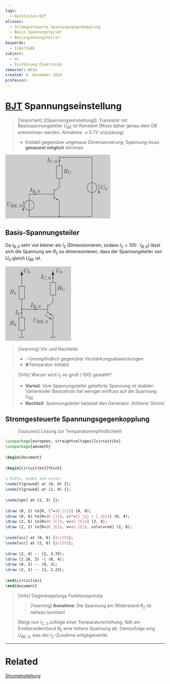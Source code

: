 ```yaml
---
tags:
  - Halbleiter/BJT
aliases:
  - Stromgesteuerte Spannungsgegenkopplung
  - Basis-Spannungsteiler
  - Basisspannungsteiler
keywords:
  - $\DeltaB$
subject:
  - VL
  - Einführung Elektronik
semester: WS24
created: 9. November 2024
professor:
---
```

 

# [BJT](Bipolartransistor.md) Spannungseinstellung

> [!important] [[Spannungseinstellung]]: Transistor mit Basisspannungsteiler
> $U_{BE}$ ist *Konstant* (Muss daher genau dem DB entnommen werden. Annahme $\approx 0.7 V$ unzulässig)
> - Instabil gegenüber ungenaue Dimensionierung: Spannung muss **genauest möglich** stimmen
>  

![](assets/{BBD72964-143A-453A-8979-7C30466388D6}.png)

## Basis-Spannungsteiler

Da $I_{B,0}$ sehr viel kleiner als $I_{2}$ (Dimensionieren, sodass $I_{2}=100\cdot I_{B,0}$) lässt sich die Spannung am $R_{2}$ so dimensionieren, dass der Spannungsteiler von $U_{0}$ gleich $U_{BE}$ ist.

![](assets/{C5B56692-745F-4AD1-8787-D9CB3B1CB076}.png)

> [!warning] Vor und Nachteile
> - ✅Unempfindlich gegenüber Verstärkungsabweichungen 
> - ❌Temparatur instabil 

> [!info] Warum wird $I_{2}$ so groß ($\cdot 100$) gewählt?
> - **Vorteil**: Vom Spannungsteiler gelieferte Spannung ist stabiler: Variierender Basisstrom hat weniger einfluss auf die Spannung $U_{BE}$
> - **Nachteil**: Spannungsteiler belastet den Generator. (höherer Strom)


## Stromgesteuerte Spannungsgegenkopplung

> [!success] Lösung zur Temparaturempfindlichkeit

```tikz
\usepackage[european, straightvoltages]{circuitikz}
\usepackage{amsmath}

\begin{document}

\begin{circuitikz}[thick]

% Paths, nodes and wires:
\node[tlground] at (0, 0) {};
\node[tlground] at (2, 0) {};

\node[npn] at (2, 3) {};

\draw (0, 2) to[R, l^=$R_{2}$] (0, 0);
\draw (0, 6) to[R=$R_{1}$, i>^=$I_{q} + I_{B}$] (0, 4);
\draw (2, 6) to[R=$R_{C}$, v=$U_{E}$] (2, 4);
\draw (2, 2) to[R=$R_{E}$, v=$U_{E}$, color=red] (2, 0);

\node[vcc] at (0, 6) {$+12V$};
\node[vcc] at (2, 6) {$+12V$};

\draw (2, 4) -- (2, 3.75);
\draw (1.16, 3) -| (0, 4);
\draw (0, 2) -- (0, 3);
\draw (2, 2) -- (2, 2.23);

\end{circuitikz}
\end{document}
```

> [!info] Gegenkopplungs Funktionsprinzip
> > [!warning] **Annahme:** Die Spannung am Widerstand $R_{2}$ ist nahezu konstant
> 
> Steigt nun $I_{C,0}$ zufolge einer Temparaturerhöhung, fällt am Emitterwiderstand $R_{E}$ eine *höhere* Spannung ab. Demzufolge sing $U_{BE,0}$, was der $I_{C}$-Zunahme entgegenwirkt.


---

# Related

[Stromeinstellung](Stromeinstellung.md)